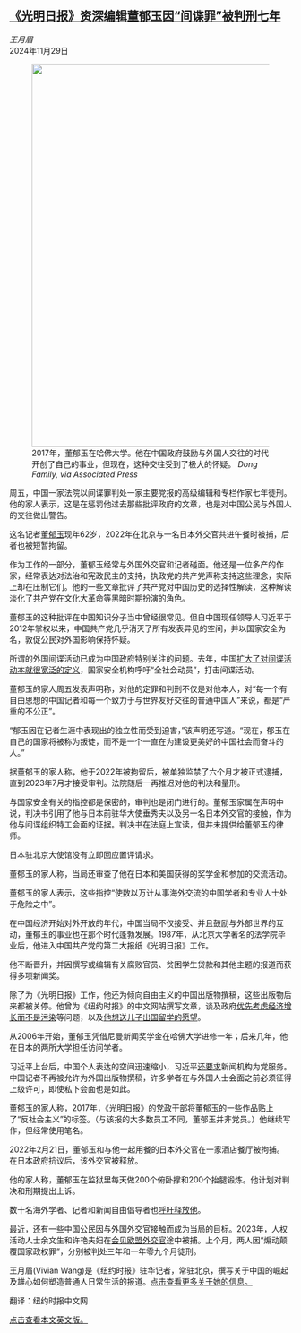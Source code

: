 <!--1732865822000-->
[《光明日报》资深编辑董郁玉因“间谍罪”被判刑七年](https://cn.nytimes.com/china/20241129/china-journalist-dong-yuyu/)
------

<address>王月眉</address><time pudate="2024-11-29 03:11:54" datetime="2024-11-29 03:11:54">2024年11月29日</time><figure><img src="https://images.weserv.nl/?url=static01.nyt.com/images/2024/12/24/multimedia/24china-journalist-01-tmzp-lvfg/24china-journalist-01-tmzp-lvfg-master1050.jpg" width="1050" height="684"><figcaption>2017年，董郁玉在哈佛大学。他在中国政府鼓励与外国人交往的时代开创了自己的事业，但现在，这种交往受到了极大的怀疑。 <cite>Dong Family, via Associated Press</cite></figcaption></figure><section><p>周五，中国一家法院以间谍罪判处一家主要党报的高级编辑和专栏作家七年徒刑。他的家人表示，这是在惩罚他过去那些批评政府的文章，也是对中国公民与外国人的交往做出警告。</p><p>这名记者<a href="https://cn.nytimes.com/china/20230425/china-journalist-dong-yuyu/" title="Link: https://cn.nytimes.com/china/20230425/china-journalist-dong-yuyu/">董郁玉</a>现年62岁，2022年在北京与一名日本外交官共进午餐时被捕，后者也被短暂拘留。</p><p>作为工作的一部分，董郁玉经常与外国外交官和记者碰面。他还是一位多产的作家，经常表达对法治和宪政民主的支持，执政党的共产党声称支持这些理念，实际上却在压制它们。他的一些文章批评了共产党对中国历史的选择性解读，这种解读淡化了共产党在文化大革命等黑暗时期扮演的角色。</p><p>董郁玉的这种批评在中国知识分子当中曾经很常见。但自中国现任领导人习近平于2012年掌权以来，中国共产党几乎消灭了所有发表异见的空间，并以国家安全为名，敦促公民对外国影响保持怀疑。</p><p>所谓的外国间谍活动已成为中国政府特别关注的问题。去年，中国<a href="https://cn.nytimes.com/business/20230505/china-foreign-business-security/">扩大了对间谍活动本就很宽泛的定义</a>，国家安全机构呼吁“全社会动员”，打击间谍活动。</p><p>董郁玉的家人周五发表声明称，对他的定罪和判刑不仅是对他本人，对“每一个有自由思想的中国记者和每一个致力于与世界友好交往的普通中国人”来说，都是“严重的不公正”。</p><p>“郁玉因在记者生涯中表现出的独立性而受到迫害，”该声明还写道。“现在，郁玉在自己的国家将被称为叛徒，而不是一个一直在为建设更美好的中国社会而奋斗的人。”</p><p>据董郁玉的家人称，他于2022年被拘留后，被单独监禁了六个月才被正式逮捕，直到2023年7月才接受审判。法院随后一再推迟对他的判决和量刑。</p><p>与国家安全有关的指控都是保密的，审判也是闭门进行的。董郁玉家属在声明中说，判决书引用了他与日本前驻华大使垂秀夫以及另一名日本外交官的接触，作为他与间谍组织特工会面的证据。判决书在法庭上宣读，但并未提供给董郁玉的律师。</p><p>日本驻北京大使馆没有立即回应置评请求。</p><p>董郁玉的家人称，当局还审查了他在日本和美国获得的奖学金和参加的交流活动。</p><p>董郁玉的家人表示，这些指控“使数以万计从事海外交流的中国学者和专业人士处于危险之中”。</p><p>在中国经济开始对外开放的年代，中国当局不仅接受、并且鼓励与外部世界的互动，董郁玉的事业也在那个时代蓬勃发展。1987年，从北京大学著名的法学院毕业后，他进入中国共产党的第二大报纸《光明日报》工作。</p><p>他不断晋升，并因撰写或编辑有关腐败官员、贫困学生贷款和其他主题的报道而获得多项新闻奖。</p><p>除了为《光明日报》工作，他还为倾向自由主义的中国出版物撰稿，这些出版物后来都被关停。他曾为《纽约时报》的中文网站撰写文章，谈及政府<a href="https://cn.nytimes.com/china/20120731/cc31dongyuyu/">优先考虑经济增长而不是污染</a>等问题，以及<a href="https://cn.nytimes.com/education/20120704/cc04students/">他想送儿子出国留学的愿望</a>。</p><p>从2006年开始，董郁玉凭借尼曼新闻奖学金在哈佛大学进修一年；后来几年，他在日本的两所大学担任访问学者。</p><p>习近平上台后，中国个人表达的空间迅速缩小，习近平<a href="https://cn.nytimes.com/china/20160223/c23beijing/">还要求</a>新闻机构为党服务。中国记者不再被允许为外国出版物撰稿，许多学者在与外国人士会面之前必须征得上级许可，即使私下会面也是如此。</p><p>董郁玉的家人称，2017年，《光明日报》的党政干部将董郁玉的一些作品贴上了“反社会主义”的标签。（与该报的大多数员工不同，董郁玉并非党员。）他继续写作，但经常使用笔名。</p><p>2022年2月21日，董郁玉和与他一起用餐的日本外交官在一家酒店餐厅被拘捕。在日本政府抗议后，该外交官被释放。</p><p>他的家人称，董郁玉在监狱里每天做200个俯卧撑和200个抬腿锻炼。他计划对判决和刑期提出上诉。</p><p>数十名海外学者、记者和新闻自由倡导者也<a rel="noopener noreferrer" target="_blank" href="https://www.change.org/p/free-yuyu-dong-veteran-journalist-detained-in-china">呼吁释放他</a>。</p><p>最近，还有一些中国公民因与外国外交官接触而成为当局的目标。2023年，人权活动人士余文生和许艳夫妇在<a rel="noopener noreferrer" target="_blank" href="https://www.eeas.europa.eu/eeas/china-statement-spokesperson-sentencing-yu-wensheng-and-xu-yan_en">会见欧盟外交官</a>途中被捕。上个月，两人因“煽动颠覆国家政权罪”，分别被判处三年和一年零九个月徒刑。</p></section><footer><p>王月眉(Vivian Wang)是《纽约时报》驻华记者，常驻北京，撰写关于中国的崛起及雄心如何塑造普通人日常生活的报道。<a rel="nofollow" target="_blank" href="https://www.nytimes.com/by/vivian-wang">点击查看更多关于她的信息。</a></p><p>翻译：纽约时报中文网</p><a rel="nofollow" target="_blank" href="https://www.nytimes.com/2024/11/29/world/asia/china-journalist-dong-yuyu.html">点击查看本文英文版。</a></footer>
